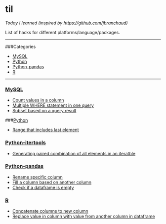 # til
*Today I learned (inspired by https://github.com/jbranchaud)*

List of hacks for different platforms/language/packages.

---
###Categories

* [MySQL](#mysql)
* [Python](#python)
* [Python-pandas](#python-pandas)
* [R](#R)

---

### [MySQL](mysql)
- [Count values in a column](mysql/coun-values-in-a-column.md)
- [Multiple WHERE statement in one query](mysql/multiple-where-statement-query.md)
- [Subset based on a query result](mysql/subset-based-on-a-query-results.md)

###[Python](python)
- [Range that includes last element](python/range-that-includes-last-element.md)

### [Python-itertools](python-itertools)
- [Generating paired combination of all elements in an iteratble](python-itertools/pairwise-comparison-of-all-elements.md)


### [Python-pandas](python-pandas)
- [Rename specific column](python-pandas/rename-specific-column.md)
- [Fill a column based on another column](python-pandas/fill-replace-values-based-on-another-column.md)
- [Check if a dataframe is empty](python-pandas/check-if-df-is-empty.md)

### [R](R)
- [Concatenate columns to new column](R/concatenate-columns-to-new-column.md)
- [Replace value in column with value from another column in dataframe](R/replace-value-in-column-with-value-from-another-column-in-datafra.md)



